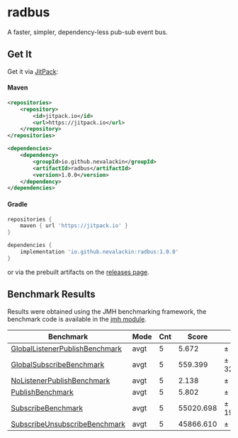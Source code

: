 # radbus

A faster, simpler, dependency-less pub-sub event bus.

## Get It
Get it via [JitPack](https://jitpack.io/):
#### Maven
```xml
<repositories>
    <repository>
        <id>jitpack.io</id>
        <url>https://jitpack.io</url>
    </repository>
</repositories>
```
```xml
<dependencies>
    <dependency>
        <groupId>io.github.nevalackin</groupId>
        <artifactId>radbus</artifactId>
        <version>1.0.0</version>
    </dependency> 
</dependencies>
```
#### Gradle
```groovy
repositories {
    maven { url 'https://jitpack.io' }
}
```
```groovy
dependencies {
    implementation 'io.github.nevalackin:radbus:1.0.0'
}
```
or via the prebuilt artifacts on the [releases page](https://github.com/nevalackin/radbus/releases/latest).

## Benchmark Results

Results were obtained using the JMH benchmarking framework, the benchmark code is available in
the [jmh module](src/jmh/java/io/github/nevalackin/radbus/tests).

| Benchmark                                                                                                            | Mode | Cnt | Score     | Error       | Units |
|----------------------------------------------------------------------------------------------------------------------|------|-----|-----------|-------------|-------|
| [GlobalListenerPublishBenchmark](src/jmh/java/io/github/nevalackin/radbus/tests/GlobalListenerPublishBenchmark.java) | avgt | 5   | 5.672     | ± 0.155     | ms/op |
| [GlobalSubscribeBenchmark](src/jmh/java/io/github/nevalackin/radbus/tests/GlobalSubscribeBenchmark.java)             | avgt | 5   | 559.399   | ± 3270.556  | ns/op |
| [NoListenerPublishBenchmark](src/jmh/java/io/github/nevalackin/radbus/tests/NoListenerPublishBenchmark.java)         | avgt | 5   | 2.138     | ± 0.080     | ms/op |
| [PublishBenchmark](src/jmh/java/io/github/nevalackin/radbus/tests/PublishBenchmark.java)                             | avgt | 5   | 5.802     | ± 0.066     | ms/op |
| [SubscribeBenchmark](src/jmh/java/io/github/nevalackin/radbus/tests/SubscribeBenchmark.java)                         | avgt | 5   | 55020.698 | ± 19232.058 | ns/op |
| [SubscribeUnsubscribeBenchmark](src/jmh/java/io/github/nevalackin/radbus/tests/SubscribeUnsubscribeBenchmark.java)   | avgt | 5   | 45866.610 | ± 331.688   | ns/op |